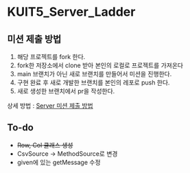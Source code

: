 # KUIT5_Server_Ladder

## 미션 제출 방법
1. 해당 프로젝트를 fork 한다.
2. fork한 저장소에서 clone 받아 본인의 로컬로 프로젝트를 가져온다
3. main 브랜치가 아닌 새로 브랜치를 만들어서 미션을 진행한다.
4. 구현 완료 후 새로 개발한 브랜치를 본인의 레포로 push 한다.
5. 새로 생성한 브랜치에서 pr을 작성한다.

상세 방법 : [Server 미션 제출 방법](https://confusion-ping-ae2.notion.site/Server-1b53114cc9c5805695eeda2ade8806db?pvs=4)


## To-do
- ~~Row, Col 클래스 생성~~
- CsvSource -> MethodSource로 변경
- given에 있는 getMessage 수정